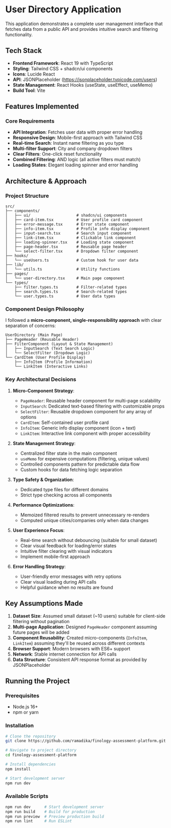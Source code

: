 # User Directory Application

This application demonstrates a complete user management interface that fetches data from a public API and provides intuitive search and filtering functionality.

## Tech Stack

- **Frontend Framework**: React 19 with TypeScript
- **Styling**: Tailwind CSS + shadcn/ui components
- **Icons**: Lucide React
- **API**: JSONPlaceholder (https://jsonplaceholder.typicode.com/users)
- **State Management**: React Hooks (useState, useEffect, useMemo)
- **Build Tool**: Vite

## Features Implemented

### Core Requirements

- **API Integration**: Fetches user data with proper error handling
- **Responsive Design**: Mobile-first approach with Tailwind CSS
- **Real-time Search**: Instant name filtering as you type
- **Multi-filter Support**: City and company dropdown filters
- **Clear Filters**: One-click reset functionality
- **Combined Filtering**: AND logic (all active filters must match)
- **Loading States**: Elegant loading spinner and error handling

## Architecture & Approach

### Project Structure

```
src/
├── components/
│   ├── ui/                    # shadcn/ui components
│   ├── card-item.tsx          # User profile card component
│   ├── error-message.tsx      # Error state component
│   ├── info-item.tsx          # Profile info display component
│   ├── input-search.tsx       # Search input component
│   ├── link-item.tsx          # Clickable link component
│   ├── loading-spinner.tsx    # Loading state component
│   ├── page-header.tsx        # Reusable page header
│   └── select-filter.tsx      # Dropdown filter component
├── hooks/
│   └── useUsers.ts            # Custom hook for user data
├── lib/
│   └── utils.ts               # Utility functions
├── pages/
│   └── user-directory.tsx     # Main page component
└── types/
    ├── filter.types.ts        # Filter-related types
    ├── search.types.ts        # Search-related types
    └── user.types.ts          # User data types
```

### Component Design Philosophy

I followed a **micro-component, single-responsibility approach** with clear separation of concerns:

```
UserDirectory (Main Page)
├── PageHeader (Reusable Header)
├── FilterComponent (Layout & State Management)
│   ├── InputSearch (Text Search Logic)
│   └── SelectFilter (Dropdown Logic)
└── CardItem (User Profile Display)
    ├── InfoItem (Profile Information)
    └── LinkItem (Interactive Links)
```

### Key Architectural Decisions

1. **Micro-Component Strategy**:

   - `PageHeader`: Reusable header component for multi-page scalability
   - `InputSearch`: Dedicated text-based filtering with customizable props
   - `SelectFilter`: Reusable dropdown component for any array of options
   - `CardItem`: Self-contained user profile card
   - `InfoItem`: Generic info display component (icon + text)
   - `LinkItem`: Interactive link component with proper accessibility

2. **State Management Strategy**:

   - Centralized filter state in the main component
   - `useMemo` for expensive computations (filtering, unique values)
   - Controlled components pattern for predictable data flow
   - Custom hooks for data fetching logic separation

3. **Type Safety & Organization**:

   - Dedicated type files for different domains
   - Strict type checking across all components

4. **Performance Optimizations**:

   - Memoized filtered results to prevent unnecessary re-renders
   - Computed unique cities/companies only when data changes

5. **User Experience Focus**:

   - Real-time search without debouncing (suitable for small dataset)
   - Clear visual feedback for loading/error states
   - Intuitive filter clearing with visual indicators
   - Implement mobile-first approach

6. **Error Handling Strategy**:
   - User-friendly error messages with retry options
   - Clear visual loading during API calls
   - Helpful guidance when no results are found

## Key Assumptions Made

1. **Dataset Size**: Assumed small dataset (~10 users) suitable for client-side filtering without pagination
2. **Multi-page Application**: Designed `PageHeader` component assuming future pages will be added
3. **Component Reusability**: Created micro-components (`InfoItem`, `LinkItem`) assuming they'll be reused across different contexts
4. **Browser Support**: Modern browsers with ES6+ support
5. **Network**: Stable internet connection for API calls
6. **Data Structure**: Consistent API response format as provided by JSONPlaceholder

## Running the Project

### Prerequisites

- Node.js 16+
- npm or yarn

### Installation

```bash
# Clone the repository
git clone https://github.com/ramadika/finology-assessment-platform.git

# Navigate to project directory
cd finology-assessment-platform

# Install dependencies
npm install

# Start development server
npm run dev
```

### Available Scripts

```bash
npm run dev      # Start development server
npm run build    # Build for production
npm run preview  # Preview production build
npm run lint     # Run ESLint
```

